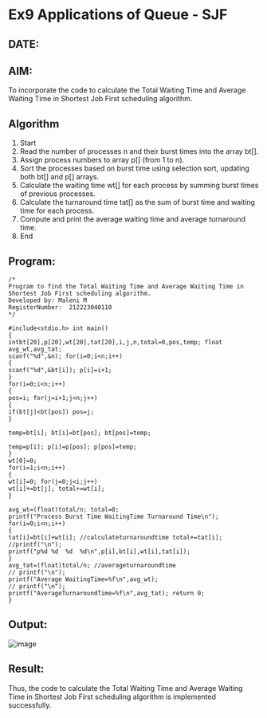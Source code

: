 # Ex9 Applications of Queue - SJF
## DATE:
## AIM:
To incorporate the code to calculate the Total Waiting Time and Average Waiting Time in Shortest Job First scheduling algorithm.
## Algorithm
1. Start 
2. Read the number of processes n and their burst times into the array bt[]. 
3. Assign process numbers to array p[] (from 1 to n). 
4. Sort the processes based on burst time using selection sort, updating both bt[] and p[] arrays. 
5. Calculate the waiting time wt[] for each process by summing burst times of previous 
processes. 
6. Calculate the turnaround time tat[] as the sum of burst time and waiting time for each 
process. 
7. Compute and print the average waiting time and average turnaround time. 
8. End

## Program:
```
/*
Program to find the Total Waiting Time and Average Waiting Time in Shortest Job First scheduling algorithm.
Developed by: Maleni M
RegisterNumber:  212223040110
*/

#include<stdio.h> int main()
{
intbt[20],p[20],wt[20],tat[20],i,j,n,total=0,pos,temp; float avg_wt,avg_tat;
scanf("%d",&n); for(i=0;i<n;i++)
{
scanf("%d",&bt[i]); p[i]=i+1;
}
for(i=0;i<n;i++)
{
pos=i; for(j=i+1;j<n;j++)
{
if(bt[j]<bt[pos]) pos=j;
}
 
temp=bt[i]; bt[i]=bt[pos]; bt[pos]=temp;

temp=p[i]; p[i]=p[pos]; p[pos]=temp;
}
wt[0]=0;
for(i=1;i<n;i++)
{
wt[i]=0; for(j=0;j<i;j++)
wt[i]+=bt[j]; total+=wt[i];
}

avg_wt=(float)total/n; total=0;
printf("Process Burst Time WaitingTime Turnaround Time\n"); for(i=0;i<n;i++)
{
tat[i]=bt[i]+wt[i]; //calculateturnaroundtime total+=tat[i];
//printf("\n");
printf("p%d	%d	%d	%d\n",p[i],bt[i],wt[i],tat[i]);
}
avg_tat=(float)total/n; //averageturnaroundtime
// printf("\n");
printf("Average WaitingTime=%f\n",avg_wt);
// printf("\n");
printf("AverageTurnaroundTime=%f\n",avg_tat); return 0;
}

```

## Output:

![image](https://github.com/user-attachments/assets/d8c7ce79-ddb7-40b7-a1ee-2c7c6b6c6a6d)


## Result:
Thus, the code to calculate the Total Waiting Time and Average Waiting Time in Shortest Job First scheduling algorithm is implemented successfully.

